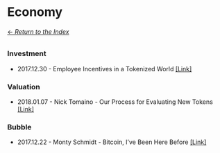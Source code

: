 # Economy

###### [<- Return to the Index](/README.md)

### Investment

* 2017.12.30 - Employee Incentives in a Tokenized World [[Link]](https://tokeneconomy.co/employee-incentives-in-a-tokenized-world-77012d9d73e0)

### Valuation

* 2018.01.07 - Nick Tomaino - Our Process for Evaluating New Tokens [[Link]](https://thecontrol.co/our-process-for-evaluating-new-tokens-4627ed97f500)

### Bubble

* 2017.12.22 - Monty Schmidt - Bitcoin, I’ve Been Here Before [[Link]](https://medium.com/swlh/bitcoin-ive-been-here-before-bf3279e67f27)
